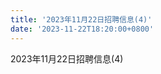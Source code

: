 ```yaml
---
title: '2023年11月22日招聘信息(4)'
date: '2023-11-22T18:20:00+0800'
---
```

2023年11月22日招聘信息(4)
<!--more-->
